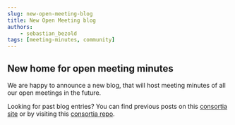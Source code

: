 ```yaml
---
slug: new-open-meeting-blog
title: New Open Meeting blog
authors: 
    - sebastian_bezold
tags: [meeting-minutes, community]
---
```


## New home for open meeting minutes

We are happy to announce a new blog, that will host meeting minutes of all our open meetings in the future.

Looking for past blog entries? You can find previous posts on this [consortia site](https://catenax-ng.github.io/blog/) or by visiting this [consortia repo](https://github.com/catenax-ng/catenax-ng.github.io/tree/main/blog).
